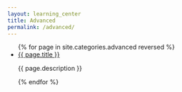 ```yaml
---
layout: learning_center
title: Advanced
permalink: /advanced/
---
```


<ul class="index-list">
  {% for page in site.categories.advanced reversed %}
    <li>
      <a href="{{page.url}}">{{ page.title }}</a>
      <p>{{ page.description }}</p>
    </li>
  {% endfor %}
</ul>